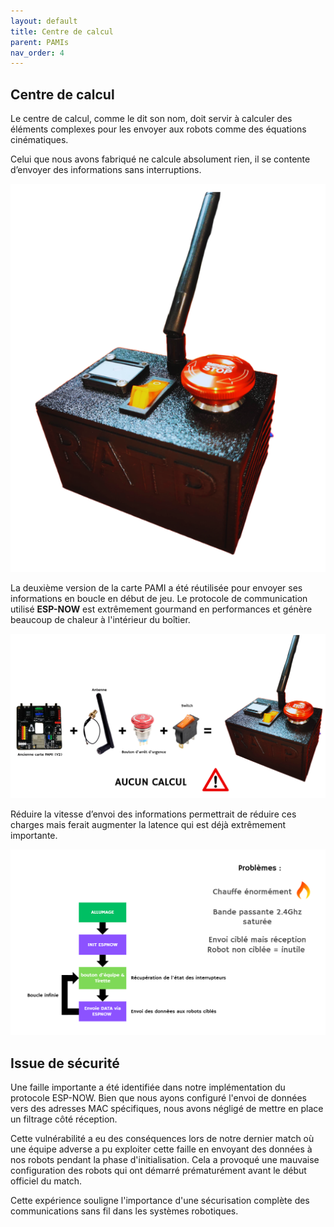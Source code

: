 ```yaml
---
layout: default
title: Centre de calcul
parent: PAMIs
nav_order: 4
---
```



## Centre de calcul

Le centre de calcul, comme le dit son nom, doit servir à calculer des éléments complexes pour les envoyer aux robots comme des équations cinématiques.

Celui que nous avons fabriqué ne calcule absolument rien, il se contente d’envoyer des informations sans interruptions.

<p align="center">
    <img src=".\assets\centre_calcul.png" alt="Centre de calcul" style="max-width: 100%; height: auto;">
</p>

La deuxième version de la carte PAMI a été réutilisée pour envoyer ses informations en boucle en début de jeu. Le protocole de communication utilisé **ESP-NOW** est extrêmement gourmand en performances et génère beaucoup de chaleur à l'intérieur du boîtier.

<p align="center">
    <img src=".\assets\centre_calcul2.png" alt="Centre de calcul" style="max-width: 100%; height: auto;">
</p>

Réduire la vitesse d’envoi des informations permettrait de réduire ces charges mais ferait augmenter la latence qui est déjà extrêmement importante.

<p align="center">
    <img src=".\assets\espnow.png" alt="Centre de calcul" style="max-width: 100%; height: auto;">
</p>


## Issue de sécurité

Une faille importante a été identifiée dans notre implémentation du protocole ESP-NOW. Bien que nous ayons configuré l'envoi de données vers des adresses MAC spécifiques, nous avons négligé de mettre en place un filtrage côté réception.

Cette vulnérabilité a eu des conséquences lors de notre dernier match où une équipe adverse a pu exploiter cette faille en envoyant des données à nos robots pendant la phase d'initialisation. Cela a provoqué une mauvaise configuration des robots qui ont démarré prématurément avant le début officiel du match.

Cette expérience souligne l'importance d'une sécurisation complète des communications sans fil dans les systèmes robotiques.

